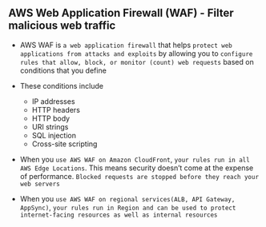 ## AWS Web Application Firewall (WAF) - Filter malicious web traffic

- AWS WAF is `a web application firewall` that helps `protect web applications from attacks and exploits` by allowing you to `configure rules that allow, block, or monitor (count) web requests` based on conditions that you define

- These conditions include

  - IP addresses
  - HTTP headers
  - HTTP body
  - URI strings
  - SQL injection
  - Cross-site scripting

- When you `use AWS WAF on Amazon CloudFront`, `your rules run in all AWS Edge Locations`. This means security doesn’t come at the expense of performance. `Blocked requests are stopped before they reach your web servers`

- When you `use AWS WAF on regional services(ALB, API Gateway, AppSync)`, `your rules run in Region and can be used to protect internet-facing resources as well as internal resources`
